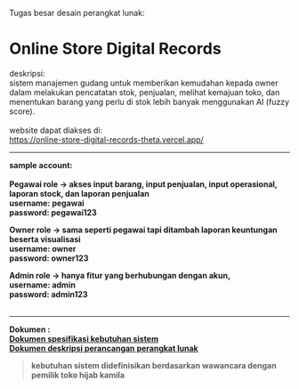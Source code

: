 Tugas besar desain perangkat lunak:
# Online Store Digital Records
deskripsi:<br>
sistem manajemen gudang untuk memberikan kemudahan kepada owner dalam melakukan pencatatan stok, penjualan, melihat kemajuan toko, dan menentukan barang yang perlu di stok lebih banyak menggunakan AI (fuzzy score).
<br><br>website dapat diakses di:<br>
https://online-store-digital-records-theta.vercel.app/

___
<b>sample account:<b><br><br>
Pegawai role -> akses input barang, input penjualan, input operasional, laporan stock, dan laporan penjualan <br>
username: pegawai <br>
password: pegawai123
<br>
  
Owner role -> sama seperti pegawai tapi ditambah laporan keuntungan beserta visualisasi <br>
username: owner<br>
password: owner123
<br>

Admin role -> hanya fitur yang berhubungan dengan akun, <br>
username: admin<br>
password: admin123<br>
<br>
  ___
Dokumen :<br>
[Dokumen spesifikasi kebutuhan sistem](SKPL_Online_Store_Digital_Records.pdf) <br>
[Dokumen deskripsi perancangan perangkat lunak](DPPL_Online_Store_Digital_Records.pdf)

 > kebutuhan sistem didefinisikan berdasarkan wawancara dengan pemilik toko hijab kamila

